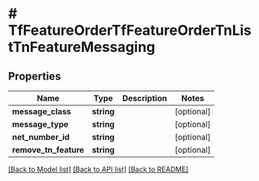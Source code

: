 # # TfFeatureOrderTfFeatureOrderTnListTnFeatureMessaging

## Properties

Name | Type | Description | Notes
------------ | ------------- | ------------- | -------------
**message_class** | **string** |  | [optional]
**message_type** | **string** |  | [optional]
**net_number_id** | **string** |  | [optional]
**remove_tn_feature** | **string** |  | [optional]

[[Back to Model list]](../../README.md#models) [[Back to API list]](../../README.md#endpoints) [[Back to README]](../../README.md)
